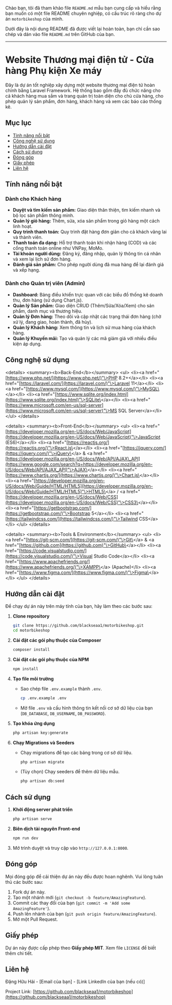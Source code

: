 Chào bạn, tôi đã tham khảo file `README.md` mẫu bạn cung cấp và hiểu rằng bạn muốn có một file README chuyên nghiệp, có cấu trúc rõ ràng cho dự án `motorbikeshop` của mình.

Dưới đây là nội dung README đã được viết lại hoàn toàn, bạn chỉ cần sao chép và dán vào file `README.md` trên GitHub của bạn.

-----

# Website Thương mại điện tử - Cửa hàng Phụ kiện Xe máy

[](https://www.php.net/)
[](https://laravel.com/)
[](https://www.mysql.com/)
[](https://reactjs.org/)
[](https://opensource.org/licenses/MIT)

Đây là dự án tốt nghiệp xây dựng một website thương mại điện tử hoàn chỉnh bằng Laravel Framework. Hệ thống bao gồm đầy đủ chức năng cho cả khách hàng mua sắm và trang quản trị toàn diện cho chủ cửa hàng, cho phép quản lý sản phẩm, đơn hàng, khách hàng và xem các báo cáo thống kê.

## Mục lục

  - [Tính năng nổi bật](https://www.google.com/search?q=%23t%C3%ADnh-n%C4%83ng-n%E1%BB%95i-b%E1%BA%ADt)
  - [Công nghệ sử dụng](https://www.google.com/search?q=%23c%C3%B4ng-ngh%E1%BB%87-s%E1%BB%AD-d%E1%BB%A5ng)
  - [Hướng dẫn cài đặt](https://www.google.com/search?q=%23h%C6%B0%E1%BB%9Bng-d%E1%BA%ABn-c%C3%A0i-%C4%91%E1%BA%B7t)
  - [Cách sử dụng](https://www.google.com/search?q=%23c%C3%A1ch-s%E1%BB%AD-d%E1%BB%A5ng)
  - [Đóng góp](https://www.google.com/search?q=%23%C4%91%C3%B3ng-g%C3%B3p)
  - [Giấy phép](https://www.google.com/search?q=%23gi%E1%BA%A5y-ph%C3%A9p)
  - [Liên hệ](https://www.google.com/search?q=%23li%C3%AAn-h%E1%BB%87)

## Tính năng nổi bật

### Dành cho Khách hàng

  - **Duyệt và tìm kiếm sản phẩm:** Giao diện thân thiện, tìm kiếm nhanh và bộ lọc sản phẩm thông minh.
  - **Quản lý giỏ hàng:** Thêm, sửa, xóa sản phẩm trong giỏ hàng một cách linh hoạt.
  - **Quy trình thanh toán:** Quy trình đặt hàng đơn giản cho cả khách vãng lai và thành viên.
  - **Thanh toán đa dạng:** Hỗ trợ thanh toán khi nhận hàng (COD) và các cổng thanh toán online như VNPay, MoMo.
  - **Tài khoản người dùng:** Đăng ký, đăng nhập, quản lý thông tin cá nhân và xem lại lịch sử đơn hàng.
  - **Đánh giá sản phẩm:** Cho phép người dùng đã mua hàng để lại đánh giá và xếp hạng.

### Dành cho Quản trị viên (Admin)

  - **Dashboard:** Bảng điều khiển trực quan với các biểu đồ thống kê doanh thu, đơn hàng (sử dụng Chart.js).
  - **Quản lý Sản phẩm:** Giao diện CRUD (Thêm/Sửa/Xóa/Xem) cho sản phẩm, danh mục và thương hiệu.
  - **Quản lý Đơn hàng:** Theo dõi và cập nhật các trạng thái đơn hàng (chờ xử lý, đang giao, hoàn thành, đã hủy).
  - **Quản lý Khách hàng:** Xem thông tin và lịch sử mua hàng của khách hàng.
  - **Quản lý Khuyến mãi:** Tạo và quản lý các mã giảm giá với nhiều điều kiện áp dụng.

## Công nghệ sử dụng

\<details\>
\<summary\>\<b\>Back-End\</b\>\</summary\>
\<ul\>
\<li\>\<a href="[https://www.php.net/](https://www.php.net/)"\>PHP 8.2+\</a\>\</li\>
\<li\>\<a href="[https://laravel.com/](https://laravel.com/)"\>Laravel 11\</a\>\</li\>
\<li\>\<a href="[https://www.mysql.com/](https://www.mysql.com/)"\>MySQL\</a\>\</li\>
\<li\>\<a href="[https://www.sqlite.org/index.html](https://www.sqlite.org/index.html)"\>SQLite\</a\>\</li\>
\<li\>\<a href="[https://www.microsoft.com/en-us/sql-server](https://www.microsoft.com/en-us/sql-server)"\>MS SQL Server\</a\>\</li\>
\</ul\>
\</details\>

\<details\>
\<summary\>\<b\>Front-End\</b\>\</summary\>
\<ul\>
\<li\>\<a href="[https://developer.mozilla.org/en-US/docs/Web/JavaScript](https://developer.mozilla.org/en-US/docs/Web/JavaScript)"\>JavaScript (ES6)\</a\>\</li\>
\<li\>\<a href="[https://reactjs.org/](https://reactjs.org/)"\>React.js\</a\>\</li\>
\<li\>\<a href="[https://jquery.com/](https://jquery.com/)"\>jQuery\</a\> & \<a href="[https://developer.mozilla.org/en-US/docs/Web/API/AJAX\_API](https://www.google.com/search?q=https://developer.mozilla.org/en-US/docs/Web/API/AJAX_API)"\>AJAX\</a\>\</li\>
\<li\>\<a href="[https://www.chartjs.org/](https://www.chartjs.org/)"\>Chart.js\</a\>\</li\>
\<li\>\<a href="[https://developer.mozilla.org/en-US/docs/Web/Guide/HTML/HTML5](https://developer.mozilla.org/en-US/docs/Web/Guide/HTML/HTML5)"\>HTML5\</a\> / \<a href="[https://developer.mozilla.org/en-US/docs/Web/CSS](https://developer.mozilla.org/en-US/docs/Web/CSS)"\>CSS3\</a\>\</li\>
\<li\>\<a href="[https://getbootstrap.com/](https://getbootstrap.com/)"\>Bootstrap 5\</a\>\</li\>
\<li\>\<a href="[https://tailwindcss.com/](https://tailwindcss.com/)"\>Tailwind CSS\</a\>\</li\>
\</ul\>
\</details\>

\<details\>
\<summary\>\<b\>Tools & Environment\</b\>\</summary\>
\<ul\>
\<li\>\<a href="[https://git-scm.com/](https://git-scm.com/)"\>Git\</a\> & \<a href="[https://github.com](https://github.com)"\>GitHub\</a\>\</li\>
\<li\>\<a href="[https://code.visualstudio.com/](https://code.visualstudio.com/)"\>Visual Studio Code\</a\>\</li\>
\<li\>\<a href="[https://www.apachefriends.org/](https://www.apachefriends.org/)"\>XAMPP\</a\> (Apache)\</li\>
\<li\>\<a href="[https://www.figma.com/](https://www.figma.com/)"\>Figma\</a\>\</li\>
\</ul\>
\</details\>

## Hướng dẫn cài đặt

Để chạy dự án này trên máy tính của bạn, hãy làm theo các bước sau:

1.  **Clone repository**

    ```sh
    git clone https://github.com/blackseaa1/motorbikeshop.git
    cd motorbikeshop
    ```

2.  **Cài đặt các gói phụ thuộc của Composer**

    ```sh
    composer install
    ```

3.  **Cài đặt các gói phụ thuộc của NPM**

    ```sh
    npm install
    ```

4.  **Tạo file môi trường**

      * Sao chép file `.env.example` thành `.env`.
        ```sh
        cp .env.example .env
        ```
      * Mở file `.env` và cấu hình thông tin kết nối cơ sở dữ liệu của bạn (`DB_DATABASE`, `DB_USERNAME`, `DB_PASSWORD`).

5.  **Tạo khóa ứng dụng**

    ```sh
    php artisan key:generate
    ```

6.  **Chạy Migrations và Seeders**

      * Chạy migrations để tạo các bảng trong cơ sở dữ liệu.
        ```sh
        php artisan migrate
        ```
      * (Tùy chọn) Chạy seeders để thêm dữ liệu mẫu.
        ```sh
        php artisan db:seed
        ```

## Cách sử dụng

1.  **Khởi động server phát triển**
    ```sh
    php artisan serve
    ```
2.  **Biên dịch tài nguyên Front-end**
    ```sh
    npm run dev
    ```
3.  Mở trình duyệt và truy cập vào `http://127.0.0.1:8000`.

## Đóng góp

Mọi đóng góp để cải thiện dự án này đều được hoan nghênh. Vui lòng tuân thủ các bước sau:

1.  Fork dự án này.
2.  Tạo một nhánh mới (`git checkout -b feature/AmazingFeature`).
3.  Commit các thay đổi của bạn (`git commit -m 'Add some AmazingFeature'`).
4.  Push lên nhánh của bạn (`git push origin feature/AmazingFeature`).
5.  Mở một Pull Request.

## Giấy phép

Dự án này được cấp phép theo **Giấy phép MIT**. Xem file `LICENSE` để biết thêm chi tiết.

## Liên hệ

Đặng Hữu Hải - [Email của bạn] - [Link LinkedIn của bạn (nếu có)]

Project Link: [https://github.com/blackseaa1/motorbikeshop](https://github.com/blackseaa1/motorbikeshop)
